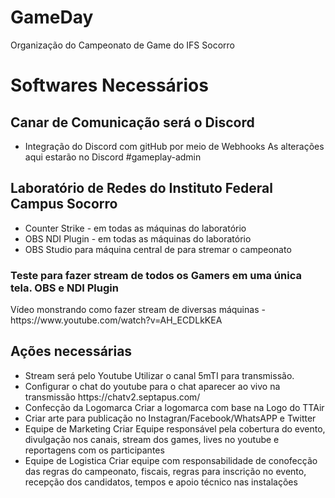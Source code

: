 # GameDay
Organização do Campeonato de Game do IFS Socorro

<divider/>

# Softwares Necessários 
<h2>Canar de Comunicação será o Discord</h2>
<ul>
  <li> 
    <span> <stroke>Integração do Discord com gitHub por meio de Webhooks </stroke> As alterações aqui estarão no Discord #gameplay-admin</span>
  </li>
</ul>


<h2>Laboratório de Redes do Instituto Federal Campus Socorro</h2>
<ul>
  <li> 
    <span> <stroke>Counter Strike </stroke> - em todas as máquinas do laboratório</span>
  </li>
  
   <li> 
    <span> <stroke>OBS NDI Plugin </stroke> - em todas as máquinas do laboratório  </span>
  </li>
    
  <li> 
    <span> <stroke>OBS Studio </stroke> para máquina central de para stremar o campeonato  </span>
  </li>
</ul>

<h3> Teste para fazer stream de todos os Gamers em uma única tela. OBS e NDI Plugin</h3>
<p><stan>Vídeo monstrando como fazer stream de diversas máquinas - https://www.youtube.com/watch?v=AH_ECDLkKEA</span></p>

<h2>Ações necessárias</h2>
<ul>

  
  <li> 
    <span> <stroke>Stream será pelo Youtube</stroke> Utilizar o canal 5mTI para transmissão.  </span>
  </li>

  <li> 
    <span> <stroke>Configurar o chat do youtube</stroke> para o chat aparecer ao vivo na transmissão https://chatv2.septapus.com/ </span>
  </li>
  
  <li> 
    <span> <stroke>Confecção da Logomarca</stroke> Criar a logomarca com base na Logo do TTAir</span>
  </li>
  
  <li> 
    <span> <stroke>Criar arte para publicação no Instagran/Facebook/WhatsAPP e Twitter</stroke> </span>
  </li>
  
  
  <li> 
    <span> <stroke>Equipe de Marketing</stroke> Criar Equipe responsável pela cobertura do evento, divulgação nos canais, stream dos games, lives no youtube e reportagens com os participantes</span>
  </li>
  
  
  <li> 
    <span> <stroke>Equipe de Logistica</stroke> Criar equipe com responsabilidade de conofecção das regras do campeonato, fiscais, regras para inscrição no evento, recepção dos candidatos, tempos e apoio técnico nas instalações</span>
  </li>
</ul>
